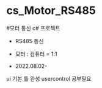 # cs_Motor_RS485


#모터 통신 c# 프로젝트

- RS485 통신
- 모터 : 컴퓨터 = 1:1

- 2022.08.02-


ui 기본 틀 완성
usercontrol 공부필요
